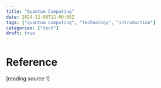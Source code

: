 ```yaml
---
title: "Quantum Computing"
date: 2024-12-08T12:00:00Z
tags: ["quantum computing", "technology", "introduction"]
categories: ["tech"]
draft: true
---
```


# Reference

[reading source 1]

[def]: https://www.sdxcentral.com/security/quantum/definitions/what-is-quantum-computing-its-architecture-advantages-and-disadvantages/